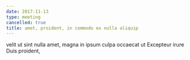 ```yaml
---
date: 2017-11-13
type: meeting
cancelled: true
title: amet, proident, in commodo ex nulla aliquip
---
```

velit ut sint nulla amet, magna in ipsum culpa occaecat ut Excepteur irure Duis proident,